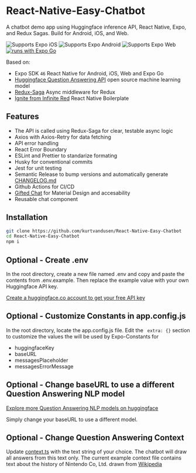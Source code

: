# React-Native-Easy-Chatbot  

A chatbot demo app using Huggingface inference API, React Native, Expo, and Redux Sagas. Build for Android, iOS, and Web.

![Supports Expo iOS](https://img.shields.io/badge/iOS-4630EB.svg?style=flat-square&logo=APPLE&labelColor=999999&logoColor=fff)
![Supports Expo Android](https://img.shields.io/badge/Android-4630EB.svg?style=flat-square&logo=ANDROID&labelColor=A4C639&logoColor=fff)
![Supports Expo Web](https://img.shields.io/badge/Web-4630EB.svg?style=flat-square&logo=GOOGLE-CHROME&labelColor=A4C639&logoColor=fff)
[![runs with Expo Go](https://img.shields.io/badge/Runs%20with%20Expo%20Go-4630EB.svg?style=flat-square&logo=EXPO&labelColor=f3f3f3&logoColor=000)](https://expo.dev/client)

Based on:

- Expo SDK `46` React Native for Android, iOS, Web and Expo Go
- [Huggingface Question Answering API](https://huggingface.co/deepset/tinyroberta-squad2) open source machine learning model
- [Redux-Saga](https://redux-saga.js.org/) Async middleware for Redux
- [Ignite from Infinite Red](https://github.com/infinitered/ignite) React Native Boilerplate

## Features

- The API is called using Redux-Saga for clear, testable async logic
- Axios with Axios-Retry for data fetching
- API error handling
- React Error Boundary
- ESLint and Prettier to standarize formating
- Husky for conventional commits
- Jest for unit testing
- Semantic Release to bump versions and automatically generate [CHANGELOG.md](./CHANGELOG.md)
- Github Actions for CI/CD
- [Gifted Chat](https://github.com/FaridSafi/react-native-gifted-chat) for Material Design and accesability
- Reusable chat component

## Installation 

```sh
git clone https://github.com/kurtvandusen/React-Native-Easy-Chatbot
cd React-Native-Easy-Chatbot
npm i
```

## Optional - Create .env

In the root directory, create a new file named .env and copy and paste the contents from .env.example. Then replace the example value with your own Huggingface API key.

[Create a huggingface.co account to get your free API key](https://huggingface.co/)

## Optional - Customize Constants in app.config.js

In the root directory, locate the app.config.js file. Edit the ` extra: {}` section to customize the values the will be used by Expo-Constants for
- huggingfaceKey
- baseURL
- messagesPlaceholder
- messagesErrorMessage

## Optional - Change baseURL to use a different Question Answering NLP model

[Explore more Question Answering NLP models on huggingface](https://huggingface.co/models?pipeline_tag=question-answering&sort=downloads&search=question+answering)

Simply change your baseURL to use a different model.

## Optional - Change Question Answering Context  

Update [context.ts](./assets/context.ts) with the text string of your choice. The chatbot will draw all answers from this text only. The current example context file contains text about the history of Nintendo Co, Ltd. drawn from [Wikipedia](https://en.wikipedia.org/wiki/Nintendo)
